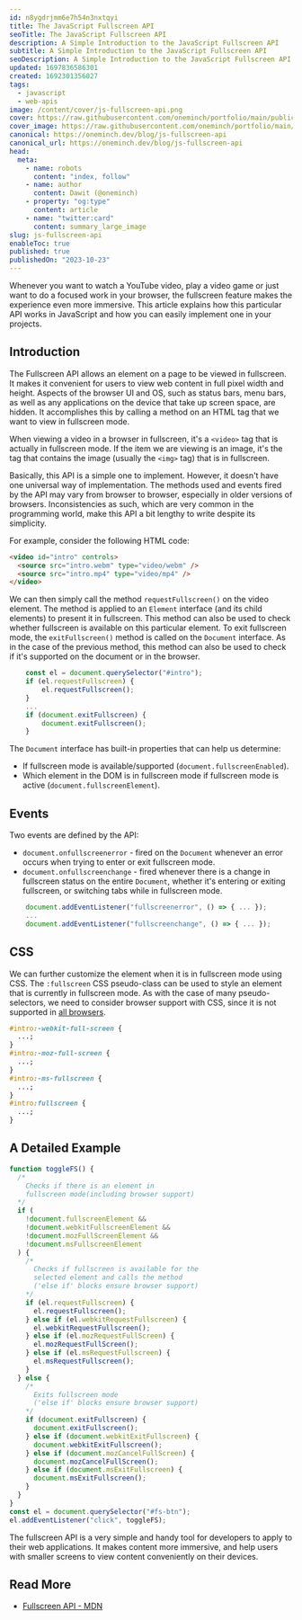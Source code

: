 ```yaml
---
id: n8ygdrjmm6e7h54n3nxtqyi
title: The JavaScript Fullscreen API
seoTitle: The JavaScript Fullscreen API
description: A Simple Introduction to the JavaScript Fullscreen API
subtitle: A Simple Introduction to the JavaScript Fullscreen API
seoDescription: A Simple Introduction to the JavaScript Fullscreen API
updated: 1697836586301
created: 1692301356027
tags:
  - javascript
  - web-apis
image: /content/cover/js-fullscreen-api.png
cover: https://raw.githubusercontent.com/oneminch/portfolio/main/public/content/cover/js-fullscreen-api.hashnode.png
cover_image: https://raw.githubusercontent.com/oneminch/portfolio/main/public/content/cover/js-fullscreen-api.png
canonical: https://oneminch.dev/blog/js-fullscreen-api
canonical_url: https://oneminch.dev/blog/js-fullscreen-api
head:
  meta:
    - name: robots
      content: "index, follow"
    - name: author
      content: Dawit (@oneminch)
    - property: "og:type"
      content: article
    - name: "twitter:card"
      content: summary_large_image
slug: js-fullscreen-api
enableToc: true
published: true
publishedOn: "2023-10-23"
---
```


Whenever you want to watch a YouTube video, play a video game or just want to do a focused work in your browser, the fullscreen feature makes the experience even more immersive. This article explains how this particular API works in JavaScript and how you can easily implement one in your projects.

## Introduction

The Fullscreen API allows an element on a page to be viewed in fullscreen. It makes it convenient for users to view web content in full pixel width and height. Aspects of the browser UI and OS, such as status bars, menu bars, as well as any applications on the device that take up screen space, are hidden. It accomplishes this by calling a method on an HTML tag that we want to view in fullscreen mode.

When viewing a video in a browser in fullscreen, it's a `<video>` tag that is actually in fullscreen mode. If the item we are viewing is an image, it's the tag that contains the image (usually the `<img>` tag) that is in fullscreen.

Basically, this API is a simple one to implement. However, it doesn't have one universal way of implementation. The methods used and events fired by the API may vary from browser to browser, especially in older versions of browsers. Inconsistencies as such, which are very common in the programming world, make this API a bit lengthy to write despite its simplicity.

For example, consider the following HTML code:

```html
<video id="intro" controls>
  <source src="intro.webm" type="video/webm" />
  <source src="intro.mp4" type="video/mp4" />
</video>
```

We can then simply call the method `requestFullscreen()` on the video element. The method is applied to an `Element` interface (and its child elements) to present it in fullscreen. This method can also be used to check whether fullscreen is available on this particular element. To exit fullscreen mode, the `exitFullscreen()` method is called on the `Document` interface. As in the case of the previous method, this method can also be used to check if it's supported on the document or in the browser.

```javascript
    const el = document.querySelector("#intro");
    if (el.requestFullscreen) {
        el.requestFullscreen();
    }
    ...
    if (document.exitFullscreen) {
        document.exitFullscreen();
    }
```

The `Document` interface has built-in properties that can help us determine:

- If fullscreen mode is available/supported (`document.fullscreenEnabled`).
- Which element in the DOM is in fullscreen mode if fullscreen mode is active (`document.fullscreenElement`).

## Events

Two events are defined by the API:

- `document.onfullscreenerror` - fired on the `Document` whenever an error occurs when trying to enter or exit fullscreen mode.
- `document.onfullscreenchange` - fired whenever there is a change in fullscreen status on the entire `Document`, whether it's entering or exiting fullscreen, or switching tabs while in fullscreen mode.

```javascript
    document.addEventListener("fullscreenerror", () => { ... });
    ...
    document.addEventListener("fullscreenchange", () => { ... });
```

## CSS

We can further customize the element when it is in fullscreen mode using CSS. The `:fullscreen` CSS pseudo-class can be used to style an element that is currently in fullscreen mode. As with the case of many pseudo-selectors, we need to consider browser support with CSS, since it is not supported in [all browsers](https://caniuse.com/#feat=mdn-css_selectors_fullscreen).

```css
#intro:-webkit-full-screen {
  ...;
}
#intro:-moz-full-screen {
  ...;
}
#intro:-ms-fullscreen {
  ...;
}
#intro:fullscreen {
  ...;
}
```

## A Detailed Example

```javascript
function toggleFS() {
  /*  
    Checks if there is an element in
    fullscreen mode(including browser support)
  */
  if (
    !document.fullscreenElement &&
    !document.webkitFullscreenElement &&
    !document.mozFullScreenElement &&
    !document.msFullscreenElement
  ) {
    /*  
      Checks if fullscreen is available for the
      selected element and calls the method
      ('else if' blocks ensure browser support)
    */
    if (el.requestFullscreen) {
      el.requestFullscreen();
    } else if (el.webkitRequestFullscreen) {
      el.webkitRequestFullscreen();
    } else if (el.mozRequestFullScreen) {
      el.mozRequestFullScreen();
    } else if (el.msRequestFullscreen) {
      el.msRequestFullscreen();
    }
  } else {
    /*
      Exits fullscreen mode
      ('else if' blocks ensure browser support)
    */
    if (document.exitFullscreen) {
      document.exitFullscreen();
    } else if (document.webkitExitFullscreen) {
      document.webkitExitFullscreen();
    } else if (document.mozCancelFullScreen) {
      document.mozCancelFullScreen();
    } else if (document.msExitFullscreen) {
      document.msExitFullscreen();
    }
  }
}
const el = document.querySelector("#fs-btn");
el.addEventListener("click", toggleFS);
```

The fullscreen API is a very simple and handy tool for developers to apply to their web applications. It makes content more immersive, and help users with smaller screens to view content conveniently on their devices.

## Read More

- [Fullscreen API - MDN](https://developer.mozilla.org/en-US/docs/Web/API/Fullscreen_API)

